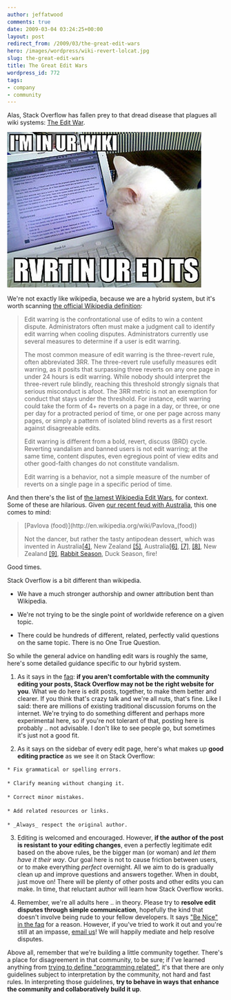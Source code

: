 ```yaml
---
author: jeffatwood
comments: true
date: 2009-03-04 03:24:25+00:00
layout: post
redirect_from: /2009/03/the-great-edit-wars
hero: /images/wordpress/wiki-revert-lolcat.jpg
slug: the-great-edit-wars
title: The Great Edit Wars
wordpress_id: 772
tags:
- company
- community
---
```



Alas, Stack Overflow has fallen prey to that dread disease that plagues all wiki systems: [The Edit War](http://en.wikipedia.org/wiki/Edit_war).



![wiki-revert-lolcat](/images/wordpress/wiki-revert-lolcat.jpg)



We're not exactly like wikipedia, because we are a hybrid system, but it's worth scanning [the official Wikipedia definition](http://en.wikipedia.org/wiki/Edit_war#What_is_edit_warring.3F):





<blockquote>
Edit warring is the confrontational use of edits to win a content dispute. Administrators often must make a judgment call to identify edit warring when cooling disputes. Administrators currently use several measures to determine if a user is edit warring.

> 
> 
The most common measure of edit warring is the three-revert rule, often abbreviated 3RR. The three-revert rule usefully measures edit warring, as it posits that surpassing three reverts on any one page in under 24 hours is edit warring. While nobody should interpret the three-revert rule blindly, reaching this threshold strongly signals that serious misconduct is afoot. The 3RR metric is not an exemption for conduct that stays under the threshold. For instance, edit warring could take the form of 4+ reverts on a page in a day, or three, or one per day for a protracted period of time, or one per page across many pages, or simply a pattern of isolated blind reverts as a first resort against disagreeable edits.

> 
> 
Edit warring is different from a bold, revert, discuss (BRD) cycle. Reverting vandalism and banned users is not edit warring; at the same time, content disputes, even egregious point of view edits and other good-faith changes do not constitute vandalism.

> 
> 
Edit warring is a behavior, not a simple measure of the number of reverts on a single page in a specific period of time.
</blockquote>





And then there's the list of [the lamest Wikipedia Edit Wars](http://en.wikipedia.org/wiki/Lame_edit_wars), for context. Some of these are hilarious. Given [our recent feud with Australia](http://blog.stackoverflow.com/2009/02/new-question-answer-rate-limits/), this one comes to mind:





<blockquote>
[Pavlova (food)](http://en.wikipedia.org/wiki/Pavlova_(food))

> 
> 
Not the dancer, but rather the tasty antipodean dessert, which was invented in Australia[[4]](http://en.wikipedia.org/w/index.php?title=Pavlova_%28food%29&diff=48848026&oldid=48838557), New Zealand [[5]](http://en.wikipedia.org/w/index.php?title=Pavlova_%28food%29&diff=next&oldid=57435397), Australia[[6]](http://en.wikipedia.org/w/index.php?title=Pavlova_%28food%29&diff=next&oldid=51738981), [[7]](http://en.wikipedia.org/w/index.php?title=Pavlova_%28food%29&diff=next&oldid=66646396), [[8]](http://en.wikipedia.org/w/index.php?title=Pavlova_%28food%29&diff=next&oldid=74867687), New Zealand [[9]](http://en.wikipedia.org/w/index.php?title=Pavlova_%28food%29&diff=next&oldid=57435397), [Rabbit Season](http://en.wikipedia.org/wiki/Rabbit_Fire), Duck Season, fire!
</blockquote>





Good times.



Stack Overflow is a bit different than wikipedia.







  * We have a much stronger authorship and owner attribution bent than Wikipedia.

  * We're not trying to be the single point of worldwide reference on a given topic.

  * There could be hundreds of different, related, perfectly valid questions on the same topic. There is no One True Question.




So while the general advice on handling edit wars is roughly the same, here's some detailed guidance specific to our hybrid system.







  1. As it says in the [faq](http://stackoverflow.com/faq): **if you aren't comfortable with the community editing your posts, Stack Overflow may not be the right website for you**. What we do here is edit posts, together, to make them better and clearer. If you think that's crazy talk and we're all nuts, that's fine. Like I said: there are millions of existing traditional discussion forums on the internet. We're trying to do something different and perhaps more experimental here, so if you're not tolerant of that, posting here is probably .. not advisable. I don't like to see people go, but sometimes it's just not a good fit.
  
  


  2. As it says on the sidebar of every edit page, here's what makes up **good editing practice** as we see it on Stack Overflow: 
  



    * Fix grammatical or spelling errors.

    * Clarify meaning without changing it.

    * Correct minor mistakes.

    * Add related resources or links.

    * _Always_ respect the original author.
  





  3. Editing is welcomed and encouraged. However, **if the author of the post is resistant to your editing changes**, even a perfectly legitimate edit based on the above rules, be the bigger man (or woman) and _let them have it their way_. Our goal here is not to cause friction between users, or to make everything _perfect_ overnight. All we aim to do is gradually clean up and improve questions and answers together. When in doubt, just move on! There will be plenty of other posts and other edits you can make. In time, that reluctant author will learn how Stack Overflow works.
  
  


  4. Remember, we're all adults here .. in theory. Please try to **resolve edit disputes through simple communication**, hopefully the kind that doesn't involve being rude to your fellow developers. It says ["Be Nice" in the faq](http://stackoverflow.com/faq) for a reason. However, if you've tried to work it out and you're still at an impasse, [email us](mailto:team@stackoverflow.com)! We will happily mediate and help resolve disputes. 




Above all, remember that we're building a little community together. There's a place for disagreement in that community, to be sure; if I've learned anything from [trying to define "programming related"](http://blog.stackoverflow.com/2008/10/a-question-about-questions/), it's that there are only guidelines subject to interpretation by the community, not hard and fast rules. In interpreting those guidelines, **try to behave in ways that enhance the community and collaboratively build it up**.

